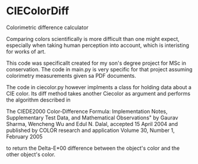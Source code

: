 # CIEColorDiff
Colorimetric difference calculator

Comparing colors scientifically is more difficult than one might expect, especially when
taking human perception into account, which is interisting for works of art.

This code was specificallt created for my son's degree project for MSc in conservation.
The code in main.py is very specific for that project assuming colorimetry measurements
given sa PDF documents.

The code in ciecolor.py however implments a class for holding data about a CIE color.
Its diff method takes another Ciecolor as argument and performs the algorithm described in 

The CIEDE2000 Color-Difference Formula: Implementation Notes, Supplementary Test Data, and Mathematical Observations" by
Gaurav Sharma, Wencheng Wu and Edul N. Dalal, accepted 15 April 2004 and published by COLOR research and application Volume 30, Number 1, February 2005

to return the Delta-E*00 difference between the object's color and the other object's color.
